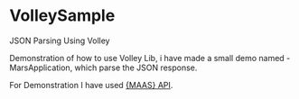 # VolleySample
JSON Parsing Using Volley

Demonstration of how to use Volley Lib, i have made a small demo named - MarsApplication, which parse the JSON response.

For Demonstration I have used [{MAAS} API](http://marsweather.ingenology.com/).
